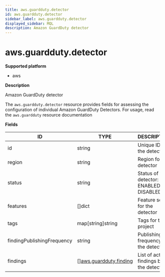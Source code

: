 ```yaml
---
title: aws.guardduty.detector
id: aws.guardduty.detector
sidebar_label: aws.guardduty.detector
displayed_sidebar: MQL
description: Amazon GuardDuty detector
---
```


# aws.guardduty.detector

**Supported platform**

- aws

**Description**

Amazon GuardDuty detector

The `aws.guardduty.detector` resource provides fields for assessing the configuration of individual Amazon GuardDuty Detectors. For usage, read the `aws.guardduty` resource documentation

**Fields**

| ID                         | TYPE                                                        | DESCRIPTION                                 |
| -------------------------- | ----------------------------------------------------------- | ------------------------------------------- |
| id                         | string                                                      | Unique ID for the detector                  |
| region                     | string                                                      | Region for the detector                     |
| status                     | string                                                      | Status of the detector: ENABLED or DISABLED |
| features                   | &#91;&#93;dict                                              | Feature set for the detector                |
| tags                       | map[string]string                                           | Tags for the project                        |
| findingPublishingFrequency | string                                                      | Publishing frequency for the detector       |
| findings                   | &#91;&#93;[aws.guardduty.finding](aws.guardduty.finding.md) | List of active findings by the detector     |

